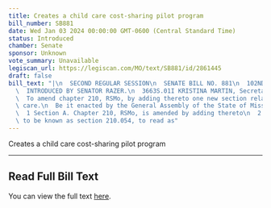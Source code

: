 ```yaml
---
title: Creates a child care cost-sharing pilot program
bill_number: SB881
date: Wed Jan 03 2024 00:00:00 GMT-0600 (Central Standard Time)
status: Introduced
chamber: Senate
sponsor: Unknown
vote_summary: Unavailable
legiscan_url: https://legiscan.com/MO/text/SB881/id/2861445
draft: false
bill_text: "|\n  SECOND REGULAR SESSION\n  SENATE BILL NO. 881\n  102ND GENERA L ASSEMBLY\n\
  \  INTRODUCED BY SENATOR RAZER.\n  3663S.01I KRISTINA MARTIN, Secretary\n  AN ACT\n\
  \  To amend chapter 210, RSMo, by adding thereto one new section relating to child\
  \ care.\n  Be it enacted by the General Assembly of the State of Missouri, as follows:\n\
  \  1 Section A. Chapter 210, RSMo, is amended by adding thereto\n  2 one new section,\
  \ to be known as section 210.054, to read as"
---
```

Creates a child care cost-sharing pilot program

---

## Read Full Bill Text

You can view the full text [here](https://legiscan.com/MO/text/SB881/id/2861445).
